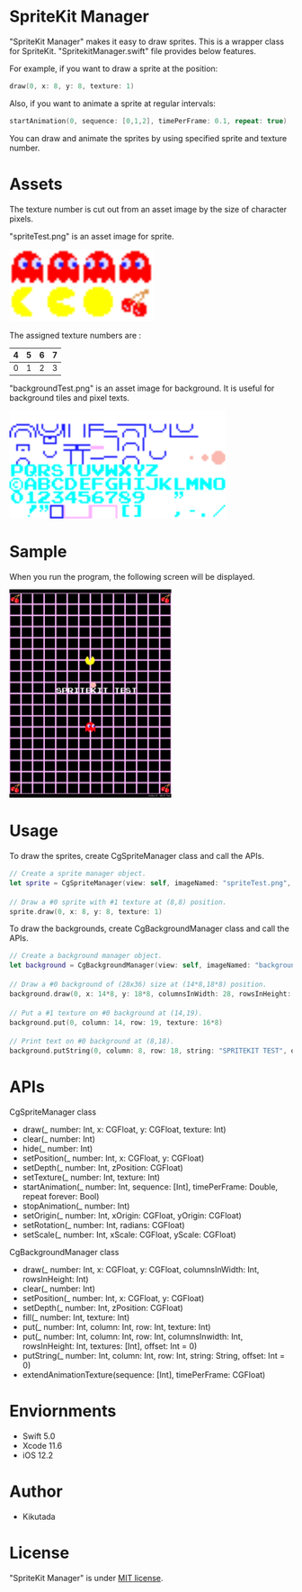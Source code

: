 # SpriteKit Manager

"SpriteKit Manager" makes it easy to draw sprites. This is a wrapper class for SpriteKit. "SpritekitManager.swift" file provides below features.

For example, if you want to draw a sprite at the position:

```swift
draw(0, x: 8, y: 8, texture: 1)
```

Also, if you want to animate a sprite at regular intervals:

```swift
startAnimation(0, sequence: [0,1,2], timePerFrame: 0.1, repeat: true)
```
You can draw and animate the sprites by using specified sprite and texture number.

# Assets

The texture number is cut out from an asset image by the size of character pixels.

"spriteTest.png" is an asset image for sprite. 

<img src="https://github.com/Kikutada/0001_SpritekitTest/blob/master/0001_SpritekitTest/Assets.xcassets/spriteTest.imageset/spriteTest.png?raw=true" width=256>

The assigned texture numbers are :

| 4 | 5 | 6 | 7 |
|---|---|---|---|
| 0 | 1 | 2 | 3 |


"backgroundTest.png" is an asset image for background. It is useful for background tiles and pixel texts.

<img src="https://github.com/Kikutada/0001_SpritekitTest/blob/master/0001_SpritekitTest/Assets.xcassets/backgroundTest.imageset/backgroundTest.png?raw=true" width=384>

# Sample

When you run the program, the following screen will be displayed.

<img src="https://github.com/Kikutada/0001_SpritekitTest/blob/master/imgaes/0001_spritekitTest.png?raw=true" width=288>

# Usage

To draw the sprites, create CgSpriteManager class and call the APIs.

```swift
// Create a sprite manager object.
let sprite = CgSpriteManager(view: self, imageNamed: "spriteTest.png", width: 16, height: 16, maxNumber: 64)
        
// Draw a #0 sprite with #1 texture at (8,8) position.
sprite.draw(0, x: 8, y: 8, texture: 1)
```

To draw the backgrounds, create CgBackgroundManager class and call the APIs.

```swift
// Create a background manager object.
let background = CgBackgroundManager(view: self, imageNamed: "backgroundTest.png", width: 8, height: 8, maxNumber: 2)

// Draw a #0 background of (28x36) size at (14*8,18*8) position.
background.draw(0, x: 14*8, y: 18*8, columnsInWidth: 28, rowsInHeight: 36)

// Put a #1 texture on #0 background at (14,19).
background.put(0, column: 14, row: 19, texture: 16*8)

// Print text on #0 background at (8,18).
background.putString(0, column: 8, row: 18, string: "SPRITEKIT TEST", offset: -16*2 /* ASCII offset */)
```


# APIs

CgSpriteManager class

 * draw(_ number: Int, x: CGFloat, y: CGFloat, texture: Int)
 * clear(_ number: Int)
 * hide(_ number: Int)
 * setPosition(_ number: Int, x: CGFloat, y: CGFloat)
 * setDepth(_ number: Int, zPosition: CGFloat)
 * setTexture(_ number: Int, texture: Int)
 * startAnimation(_ number: Int, sequence: [Int], timePerFrame: Double,  repeat forever: Bool)
 * stopAnimation(_ number: Int)
 * setOrigin(_ number: Int, xOrigin: CGFloat, yOrigin: CGFloat)
 * setRotation(_ number: Int, radians: CGFloat)
 * setScale(_ number: Int, xScale: CGFloat, yScale: CGFloat)

CgBackgroundManager class

* draw(_ number: Int, x: CGFloat, y: CGFloat, columnsInWidth: Int, rowsInHeight: Int)
* clear(_ number: Int)
* setPosition(_ number: Int, x: CGFloat, y: CGFloat)
* setDepth(_ number: Int, zPosition: CGFloat)
* fill(_ number: Int, texture: Int)
* put(_ number: Int, column: Int, row: Int, texture: Int)
* put(_ number: Int, column: Int, row: Int, columnsInwidth: Int, rowsInHeight: Int, textures: [Int], offset: Int = 0)
* putString(_ number: Int, column: Int, row: Int, string: String, offset: Int = 0)
* extendAnimationTexture(sequence: [Int], timePerFrame: CGFloat)

# Enviornments

* Swift 5.0
* Xcode 11.6
* iOS 12.2

# Author

* Kikutada

# License

"SpriteKit Manager" is under [MIT license](https://en.wikipedia.org/wiki/MIT_License).

